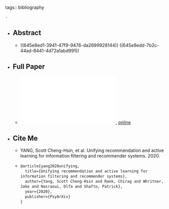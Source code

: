 tags:: bibliography

	-
- ## Abstract
	- ((645e8ed1-3941-47f9-9476-da2699928144)) ((645e8edd-7b2c-44ad-8441-4d72a1abd991))
- ## Full Paper
	- ![local copy](../assets/unifying-recommendation-and-active-learning_1683918506117_0.pdf), [online](https://psyarxiv.com/jqa83/)
- ## Cite Me
	- YANG, Scott Cheng-Hsin, et al. Unifying recommendation and active learning for information filtering and recommender systems. 2020.
	- ```
	  @article{yang2020unifying,
	    title={Unifying recommendation and active learning for information filtering and recommender systems},
	    author={Yang, Scott Cheng-Hsin and Rank, Chirag and Whritner, Jake and Nasraoui, Olfa and Shafto, Patrick},
	    year={2020},
	    publisher={PsyArXiv}
	  }
	  ```